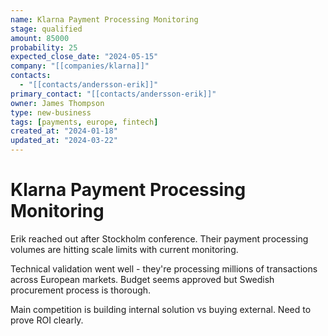 ```yaml
---
name: Klarna Payment Processing Monitoring
stage: qualified
amount: 85000
probability: 25
expected_close_date: "2024-05-15"
company: "[[companies/klarna]]"
contacts:
  - "[[contacts/andersson-erik]]"
primary_contact: "[[contacts/andersson-erik]]"
owner: James Thompson
type: new-business
tags: [payments, europe, fintech]
created_at: "2024-01-18"
updated_at: "2024-03-22"
---
```


# Klarna Payment Processing Monitoring

Erik reached out after Stockholm conference. Their payment processing volumes are hitting scale limits with current monitoring.

Technical validation went well - they're processing millions of transactions across European markets. Budget seems approved but Swedish procurement process is thorough.

Main competition is building internal solution vs buying external. Need to prove ROI clearly.